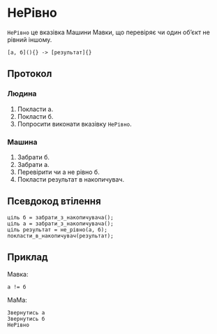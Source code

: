 # НеРівно

`НеРівно` <keyword>це</keyword> вказівка <subject>Машини Мавки</subject>, що перевіряє чи один обʼєкт не рівний іншому.

```
[а, б](){} -> [результат]{}
```

## Протокол

### Людина

1. Покласти а.
2. Покласти б.
3. Попросити виконати вказівку `НеРівно`.

### Машина

1. Забрати б.
2. Забрати а.
3. Перевірити чи а не рівно б.
4. Покласти результат в накопичувач.

## Псевдокод втілення

```ціль
ціль б = забрати_з_накопичувача();
ціль а = забрати_з_накопичувача();
ціль результат = не_рівно(а, б);
покласти_в_накопичувач(результат);
```

## Приклад

<subject>Мавка</subject>:

```мавка
а != б
```

<subject>МаМа</subject>:

```мама
Звернутись а
Звернутись б
НеРівно
```